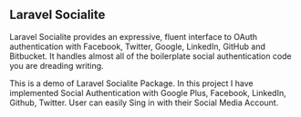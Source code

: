 ##  Laravel Socialite

Laravel Socialite provides an expressive, fluent interface to OAuth authentication with Facebook, Twitter, Google, LinkedIn, GitHub and Bitbucket. It handles almost all of the boilerplate social authentication code you are dreading writing.

This is a demo of Laravel Socialite Package. In this project I have implemented Social Authentication with Google Plus, Facebook, LinkedIn, Github, Twitter. User can easily Sing in with their Social Media Account.
